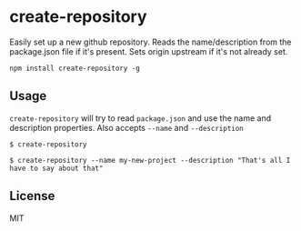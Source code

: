 # create-repository

Easily set up a new github repository. Reads the name/description from the package.json file if it's present. Sets origin upstream if it's not already set.

```
npm install create-repository -g
```

## Usage

`create-repository` will try to read `package.json` and use the name and description properties. Also accepts `--name` and `--description`

```
$ create-repository
```

```
$ create-repository --name my-new-project --description "That's all I have to say about that"
```

## License

MIT